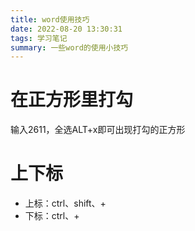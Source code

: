 ```yaml
---
title: word使用技巧
date: 2022-08-20 13:30:31
tags: 学习笔记
summary: 一些word的使用小技巧
---
```


# 在正方形里打勾
输入2611，全选ALT+x即可出现打勾的正方形

# 上下标
* 上标：ctrl、shift、+
* 下标：ctrl、+
